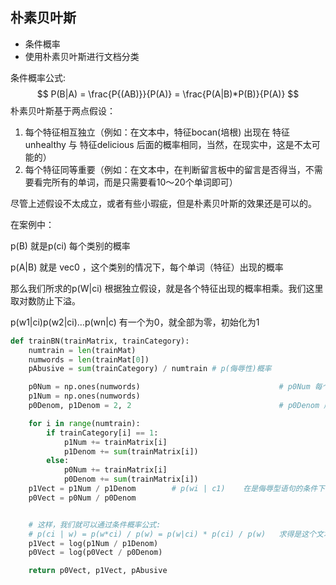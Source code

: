 ## 朴素贝叶斯



- 条件概率
- 使用朴素贝叶斯进行文档分类



条件概率公式:
$$
P(B|A) = \frac{P{(AB)}}{P(A)} = \frac{P(A|B)*P(B)}{P(A)}
$$
朴素贝叶斯基于两点假设： 

1. 每个特征相互独立（例如：在文本中，特征bocan(培根) 出现在 特征unhealthy 与 特征delicious 后面的概率相同，当然，在现实中，这是不太可能的）
2. 每个特征同等重要（例如：在文本中，在判断留言板中的留言是否得当，不需要看完所有的单词，而是只需要看10～20个单词即可）

尽管上述假设不太成立，或者有些小瑕疵，但是朴素贝叶斯的效果还是可以的。



在案例中：

p(B) 就是p(ci) 每个类别的概率

p(A|B) 就是 vec0 ，这个类别的情况下，每个单词（特征）出现的概率

那么我们所求的p(W|ci) 根据独立假设，就是各个特征出现的概率相乘。我们这里取对数防止下溢。

p(w1|ci)p(w2|ci)…p(wn|c) 有一个为0，就全部为零，初始化为1

```python
def trainBN(trainMatrix, trainCategory):
    numtrain = len(trainMat)
    numwords = len(trainMat[0])
    pAbusive = sum(trainCategory) / numtrain # p(侮辱性)概率

    p0Num = np.ones(numwords)								# p0Num 每个侮辱性词汇出现的次数
    p1Num = np.ones(numwords)
    p0Denom, p1Denom = 2, 2									# p0Denom 所有侮辱性词汇的个数

    for i in range(numtrain):
        if trainCategory[i] == 1:
            p1Num += trainMatrix[i]
            p1Denom += sum(trainMatrix[i])
        else:
            p0Num += trainMatrix[i]
            p0Denom += sum(trainMatrix[i])
    p1Vect = p1Num / p1Denom        # p(wi | c1)    在是侮辱型语句的条件下， 是这个wi单词的概率
    p0Vect = p0Num / p0Denom


    # 这样，我们就可以通过条件概率公式:
    # p(ci | w) = p(w*ci) / p(w) = p(w|ci) * p(ci) / p(w)   求得是这个文本下的，某个种类的概率
    p1Vect = log(p1Num / p1Denom)
    p0Vect = log(p0Vect / p0Denom)

    return p0Vect, p1Vect, pAbusive
```

